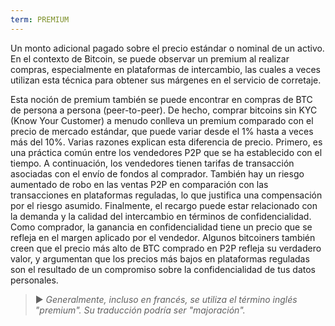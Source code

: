 ```yaml
---
term: PREMIUM
---
```


Un monto adicional pagado sobre el precio estándar o nominal de un activo. En el contexto de Bitcoin, se puede observar un premium al realizar compras, especialmente en plataformas de intercambio, las cuales a veces utilizan esta técnica para obtener sus márgenes en el servicio de corretaje.

Esta noción de premium también se puede encontrar en compras de BTC de persona a persona (peer-to-peer). De hecho, comprar bitcoins sin KYC (Know Your Customer) a menudo conlleva un premium comparado con el precio de mercado estándar, que puede variar desde el 1% hasta a veces más del 10%. Varias razones explican esta diferencia de precio. Primero, es una práctica común entre los vendedores P2P que se ha establecido con el tiempo. A continuación, los vendedores tienen tarifas de transacción asociadas con el envío de fondos al comprador. También hay un riesgo aumentado de robo en las ventas P2P en comparación con las transacciones en plataformas reguladas, lo que justifica una compensación por el riesgo asumido. Finalmente, el recargo puede estar relacionado con la demanda y la calidad del intercambio en términos de confidencialidad. Como comprador, la ganancia en confidencialidad tiene un precio que se refleja en el margen aplicado por el vendedor. Algunos bitcoiners también creen que el precio más alto de BTC comprado en P2P refleja su verdadero valor, y argumentan que los precios más bajos en plataformas reguladas son el resultado de un compromiso sobre la confidencialidad de tus datos personales.

> ► *Generalmente, incluso en francés, se utiliza el término inglés "premium". Su traducción podría ser "majoración".*